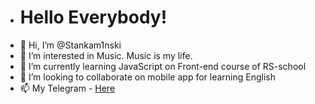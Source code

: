 - # Hello Everybody!
- 👋 Hi, I’m @Stankam1nski
- 👀 I’m interested in Music. Music is my life.
- 🌱 I’m currently learning JavaScript on Front-end course of RS-school 
- 💞️ I’m looking to collaborate on mobile app for learning English
- 📫 My Telegram -  [Here](https://t.me/Stan_Kaminski)
